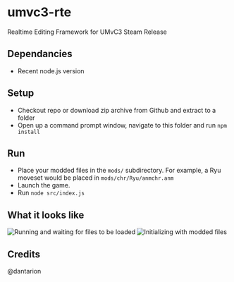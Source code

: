 # umvc3-rte
Realtime Editing Framework for UMvC3 Steam Release

## Dependancies
* Recent node.js version

## Setup
* Checkout repo or download zip archive from Github and extract to a folder
* Open up a command prompt window, navigate to this folder and run `npm install`

## Run
* Place your modded files in the `mods/` subdirectory. For example, a Ryu moveset would be placed in `mods/chr/Ryu/anmchr.anm`
* Launch the game.
* Run `node src/index.js`

## What it looks like

![Running and waiting for files to be loaded](http://i.imgur.com/OpUX9vk.png)
![Initializing with modded files](http://i.imgur.com/IDvvOI4.png)

## Credits
@dantarion

